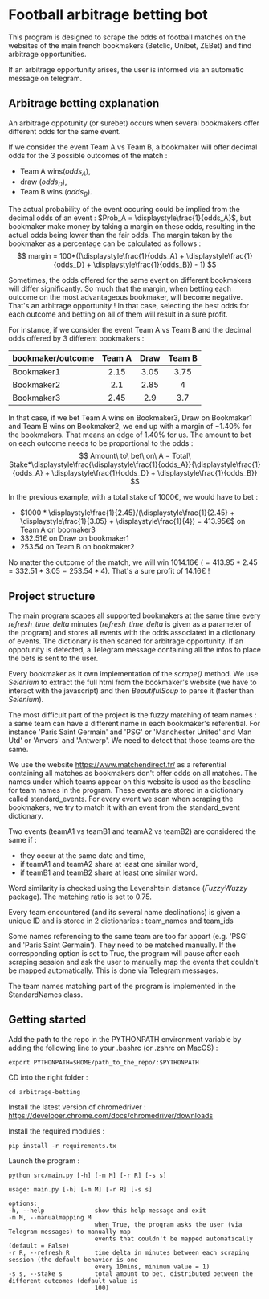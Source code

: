 # Football arbitrage betting bot

This program is designed to scrape the odds of football matches on the websites of the main french bookmakers (Betclic, Unibet, ZEBet) and find arbitrage opportunities.

If an arbitrage opportunity arises, the user is informed via an automatic message on telegram.

## Arbitrage betting explanation

An arbitrage oppotunity (or surebet) occurs when several bookmakers offer different odds for the same event.

If we consider the event Team A vs Team B, a bookmaker will offer decimal odds for the 3 possible outcomes of the match : 
- Team A wins($odds_A$), 
- draw ($odds_D$),
- Team B wins ($odds_B$).

The actual probability of the event occuring could be implied from the decimal odds of an event : $Prob_A = \displaystyle\frac{1}{odds_A}$, but bookmaker make money by taking a margin on these odds, resulting in the actual odds being lower than the fair odds.
The margin taken by the bookmaker as a percentage can be calculated as follows :
$$
margin = 100*((\displaystyle\frac{1}{odds_A} + \displaystyle\frac{1}{odds_D} + \displaystyle\frac{1}{odds_B}) - 1)
$$

Sometimes, the odds offered for the same event on different bookmakers will differ significantly. So much that the margin, when betting each outcome on the most advantageous bookmaker, will become negative. That's an arbitrage opportunity ! In that case, selecting the best odds for each outcome and betting on all of them will result in a sure profit.

For instance, if we consider the event Team A vs Team B and the decimal odds offered by 3 different bookmakers :

bookmaker/outcome  | Team A | Draw | Team B 
:--- | :---: | :---: | :---:
Bookmaker1 | 2.15 | 3.05 | 3.75
Bookmaker2 | 2.1 | 2.85 | 4
Bookmaker3 | 2.45 | 2.9  | 3.7

In that case, if we bet Team A wins on Bookmaker3, Draw on Bookmaker1 and Team B wins on Bookmaker2, we end up with a margin of $-1.40\%$ for the bookmakers. That means an edge of $1.40\%$ for us. The amount to bet on each outcome needs to be proportional to the odds :
$$
Amount\ to\ bet\ on\ A = Total\ Stake*\displaystyle\frac{\displaystyle\frac{1}{odds_A}}{\displaystyle\frac{1}{odds_A} + \displaystyle\frac{1}{odds_D} + \displaystyle\frac{1}{odds_B}}
$$

In the previous example, with a total stake of 1000€, we would have to bet :
- $1000 * \displaystyle\frac{1}{2.45}/(\displaystyle\frac{1}{2.45} + \displaystyle\frac{1}{3.05} + \displaystyle\frac{1}{4}) = 413.95€$ on Team A on boomaker3
- 332.51€ on Draw on bookmaker1
- 253.54 on Team B on bookmaker2

No matter the outcome of the match, we will win 1014.16€ ($= 413.95*2.45 = 332.51*3.05 = 253.54*4$). That's a sure profit of 14.16€ !

## Project structure

The main program scapes all supported bookmakers at the same time every *refresh_time_delta* minutes (*refresh_time_delta* is given as a parameter of the program) and stores all events with the odds associated in a dictionary of events. The dictionary is then scaned for arbitrage opportunity. If an oppotunity is detected, a Telegram message containing all the infos to place the bets is sent to the user.

Every bookmaker as it own implementation of the *scrape()* method. We use *Selenium* to extract the full html from the bookmaker's website (we have to interact with the javascript) and then *BeautifulSoup* to parse it (faster than *Selenium*).

The most difficult part of the project is the fuzzy matching of team names : a same team can have a different name in each bookmaker's referential. For instance 'Paris Saint Germain' and 'PSG' or 'Manchester United' and Man Utd' or 'Anvers' and 'Antwerp'. We need to detect that those teams are the same.

We use the website https://www.matchendirect.fr/ as a referential containing all matches as bookmakers don't offer odds on all matches. The names under which teams appear on this website is used as the baseline for team names in the program. These events are stored in a dictionary called standard_events. For every event we scan when scraping the bookmakers, we try to match it with an event from the standard_event dictionary.

Two events (teamA1 vs teamB1 and teamA2 vs teamB2) are considered the same if : 
- they occur at the same date and time,
- if teamA1 and teamA2 share at least one similar word,
- if teamB1 and teamB2 share at least one similar word.

Word similarity is checked using the Levenshtein distance (*FuzzyWuzzy* package). The matching ratio is set to 0.75.

Every team encountered (and its several name declinations) is given a unique ID and is stored in 2 dictionaries : team_names and team_ids

Some names referencing to the same team are too far appart (e.g. 'PSG' and 'Paris Saint Germain'). They need to be matched manually. If the corresponding option is set to True, the program will pause after each scraping session and ask the user to manually map the events that couldn't be mapped automatically. This is done via Telegram messages.

The team names matching part of the program is implemented in the StandardNames class.

## Getting started

Add the path to the repo in the PYTHONPATH environment variable by adding the following line to your .bashrc (or .zshrc on MacOS) :

`export PYTHONPATH=$HOME/path_to_the_repo/:$PYTHONPATH`

CD into the right folder :

`cd arbitrage-betting`

Install the latest version of chromedriver : https://developer.chrome.com/docs/chromedriver/downloads

Install the required modules : 

`pip install -r requirements.tx`

Launch the program :

`python src/main.py [-h] [-m M] [-r R] [-s s]`

    usage: main.py [-h] [-m M] [-r R] [-s s]

    options:
    -h, --help              show this help message and exit
    -m M, --manualmapping M
                            when True, the program asks the user (via Telegram messages) to manually map
                            events that couldn't be mapped automatically (default = False)
    -r R, --refresh R       time delta in minutes between each scraping session (the default behavior is one
                            every 10mins, minimum value = 1)
    -s s, --stake s         total amount to bet, distributed between the different outcomes (default value is
                            100)